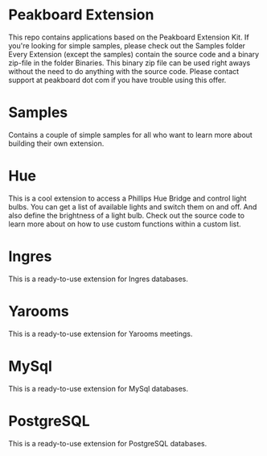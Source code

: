 # Peakboard Extension 
This repo contains applications based on the Peakboard Extension Kit.
If you're looking for simple samples, please check out the Samples folder
Every Extension (except the samples) contain the source code and a binary zip-file in the folder Binaries. This binary zip file can be used right aways without the need to do anything with the source code.
Please contact support at peakboard dot com if you have trouble using this offer.

# Samples
Contains a couple of simple samples for all who want to learn more about building their own extension.

# Hue
This is a cool extension to access a Phillips Hue Bridge and control light bulbs. You can get a list of available lights and switch them on and off. And also define the brightness of a light bulb. 
Check out the source code to learn more about on how to use custom functions within a custom list.

# Ingres
This is a ready-to-use extension for Ingres databases.

# Yarooms
This is a ready-to-use extension for Yarooms meetings.

# MySql
This is a ready-to-use extension for MySql databases.

# PostgreSQL
This is a ready-to-use extension for PostgreSQL databases.